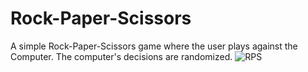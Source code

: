 # Rock-Paper-Scissors
A simple Rock-Paper-Scissors game where the user plays against the Computer. The computer's decisions are randomized.
![RPS](https://user-images.githubusercontent.com/64469853/147924975-914d145d-b536-4301-9f91-b1fd18d5091c.png)
